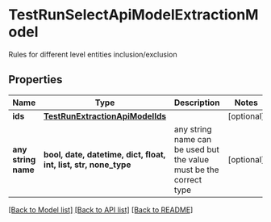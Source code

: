 # TestRunSelectApiModelExtractionModel

Rules for different level entities inclusion/exclusion

## Properties
Name | Type | Description | Notes
------------ | ------------- | ------------- | -------------
**ids** | [**TestRunExtractionApiModelIds**](TestRunExtractionApiModelIds.md) |  | [optional] 
**any string name** | **bool, date, datetime, dict, float, int, list, str, none_type** | any string name can be used but the value must be the correct type | [optional]

[[Back to Model list]](../README.md#documentation-for-models) [[Back to API list]](../README.md#documentation-for-api-endpoints) [[Back to README]](../README.md)


